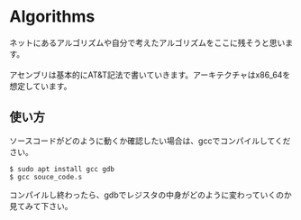 # Algorithms
ネットにあるアルゴリズムや自分で考えたアルゴリズムをここに残そうと思います。<br><br>
アセンブリは基本的にAT&T記法で書いていきます。アーキテクチャはx86_64を想定しています。

## 使い方
ソースコードがどのように動くか確認したい場合は、gccでコンパイルしてください。
```
$ sudo apt install gcc gdb
$ gcc souce_code.s
```
コンパイルし終わったら、gdbでレジスタの中身がどのように変わっていくのか見てみて下さい。
